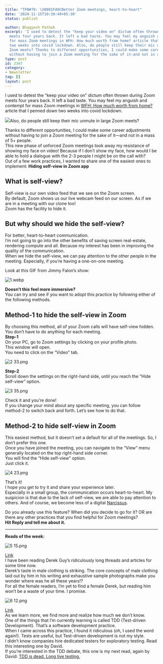 ```yaml
---
title: "TFN#79: \U0001FA9CBetter Zoom meetings, heart-to-heart"
date: '2024-11-15T10:30:49+05:30'
status: publish

author: Bhagyesh Pathak
excerpt: 'I used to detest the "keep your video on" dictum often thrown during Zoom
  meets four years back. It left a bad taste. You may feel my anguish and contempt
  for mass Zoom meetings in WFH: How much worth from home? article that I penned down
  two weeks into covid lockdown. Also, do people still keep their mic unmute in large
  Zoom meets? Thanks to different opportunities, I could make some career adjustments
  without having to join a Zoom meeting for the sake of it—and not in a mass of 5+...'
type: post
id: 2347
category:
- Newsletter
tag: []
layout: post
---
```


I used to detest the “keep your video on” dictum often thrown during Zoom meets four years back. It left a bad taste. You may feel my anguish and contempt for mass Zoom meetings in [WFH: How much worth from home?](https://bhagyeshpathak.com/blog//wfh-how-much-worth-from-home) article that I penned down two weeks into covid lockdown.

![](https://embed.filekitcdn.com/e/tkwVjiL2WnM6sb9P2ZThes/dRCiLZuzLYytmFJPMZ98MU)Also, do people still keep their mic unmute in large Zoom meets?

Thanks to different opportunities, I could make some career adjustments without having to join a Zoom meeting for the sake of it—and not in a mass of 5+ people.  
This new phase of unforced Zoom meetings took away my resistance of showing my face on video! Because if I don’t show my face, how would I be able to hold a dialogue with the 2-3 people I might be on the call with?  
Out of a few work practices, I wanted to share one of the easiest ones to implement: **Hiding self-view in Zoom app**

What is self-view?
------------------

Self-view is our own video feed that we see on the Zoom screen.  
By default, Zoom shows us our live webcam feed on our screen. As if we are in a meeting with our clone too!  
Zoom has the facility to hide it.

But why should we hide the self-view?
-------------------------------------

For better, heart-to-heart communication.  
I’m not going to go into the other benefits of saving screen real-estate, rendering compute and all. Because my interest has been in improving the quality of the communication.  
When we hide the self-view, we can pay attention to the other people in the meeting. Especially, if you’re having a one-on-one meeting.

Look at this GIF from Jimmy Falon’s show:

![1.webp](https://embed.filekitcdn.com/e/tkwVjiL2WnM6sb9P2ZThes/4yh66UqfRFsDmsMzW7bPwd)

**Doesn’t this feel more immersive?**​  
You can try and see if you want to adopt this practice by following either of the following methods.

Method-1 to hide the self-view in Zoom
--------------------------------------

By choosing this method, all of your Zoom calls will have self-view hidden. You don’t have to do anything for each meeting.  
​**Step-1**​  
On your PC, go to Zoom settings by clicking on your profile photo.  
This window will open.  
You need to click on the “Video” tab.

![2 33.png](https://embed.filekitcdn.com/e/tkwVjiL2WnM6sb9P2ZThes/cm7pNv6pewYceqNuUBy3Vx)

**Step-2**​  
Scroll down the settings on the right-hand side, until you reach the “Hide self-view” option.

![3 35.png](https://embed.filekitcdn.com/e/tkwVjiL2WnM6sb9P2ZThes/SLehLWydn6yYTJqxu4ejy)

Check it and you’re done!  
If you change your mind about any specific meeting, you can follow method-2 to switch back and forth. Let’s see how to do that.

Method-2 to hide self-view in Zoom
----------------------------------

This easiest method, but it doesn’t set a default for all of the meetings. So, I don’t prefer this one.  
Once you have joined the meeting, you can navigate to the “View” menu generally located on the top right-hand side corner.  
You will find the “Hide self-view” option.  
Just click it.

![4 23.png](https://embed.filekitcdn.com/e/tkwVjiL2WnM6sb9P2ZThes/rvHw6cdfuGCtmhA2NV2gZk)

That’s it!  
I hope you get to try it and share your experience later.  
Especially in a small group, the communication occurs heart-to-heart. My suspicion is that due to the lack of self-view, we are able to pay attention to others. And of course, we become less of a digital [Narcissus](https://en.wikipedia.org/wiki/Narcissus_(mythology)).

Do you already use this feature? When did you decide to go for it? OR are there any other practices that you find helpful for Zoom meetings?  
​**Hit Reply and tell me about it.**

---

**Reads of the week:**

![5 15.png](https://embed.filekitcdn.com/e/tkwVjiL2WnM6sb9P2ZThes/4yWFu2GH4rpoUCZXYYJP3u)

​[Link](https://x.com/dieworkwear/status/1742775542271893567)​  
I have been reading Derek Guy’s ridiculously long threads and articles for some time now.  
Derek’s taste in male clothing is striking. The core concepts of male clothing laid out by him in his writing and exhaustive sample photographs make you wonder where was he all these years!?  
For all the female readers, I’m yet to find a female Derek, but reading him won’t be a waste of your time. I promise.

![6 12.png](https://embed.filekitcdn.com/e/tkwVjiL2WnM6sb9P2ZThes/vJEWriXtqGnLJjm33BL6bC)

​[Link](https://signalvnoise.com/svn3/the-value-of-human-exploratory-testing/)​  
As we learn more, we find more and realize how much we don’t know.  
One of the things that I’m currently learning is called TDD (Test-driven Development). That’s a software development practice.  
When I came across this practice, I found it ridiculous (oh, I used the word again!). Tests are useful, but Test-driven development is not my style.  
I didn’t know companies hire dedicated testers for exploratory testing. Read this interesting one by David.  
If you’re interested in the TDD debate, this one is my next read, again by David: [TDD is dead. Long live testing.](https://dhh.dk/2014/tdd-is-dead-long-live-testing.html)​